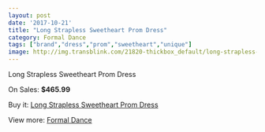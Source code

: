 ```yaml
---
layout: post
date: '2017-10-21'
title: "Long Strapless Sweetheart Prom Dress"
category: Formal Dance
tags: ["brand","dress","prom","sweetheart","unique"]
image: http://img.transblink.com/21820-thickbox_default/long-strapless-sweetheart-prom-dress.jpg
---
```

Long Strapless Sweetheart Prom Dress

On Sales: **$465.99**
<a href="https://www.transblink.com/en/formal-dance/6915-long-strapless-sweetheart-prom-dress.html"><amp-img layout="responsive" width="600" height="600" src="//img.transblink.com/21820-thickbox_default/long-strapless-sweetheart-prom-dress.jpg" alt="Long Strapless Sweetheart Prom Dress 0" /></a>
<a href="https://www.transblink.com/en/formal-dance/6915-long-strapless-sweetheart-prom-dress.html"><amp-img layout="responsive" width="600" height="600" src="//img.transblink.com/21821-thickbox_default/long-strapless-sweetheart-prom-dress.jpg" alt="Long Strapless Sweetheart Prom Dress 1" /></a>

Buy it: [Long Strapless Sweetheart Prom Dress](https://www.transblink.com/en/formal-dance/6915-long-strapless-sweetheart-prom-dress.html "Long Strapless Sweetheart Prom Dress")

View more: [Formal Dance](https://www.transblink.com/en/6-formal-dance "Formal Dance")